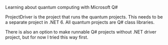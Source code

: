 Learning about quantum computing with Microsoft Q#

ProjectDriver is the project that runs the quantum projects. This needs to be a separate project in .NET 6.
All quantum projects are Q# class libraries.

There is also an option to make runnable Q# projects without .NET driver project, but for now I tried this way first.
